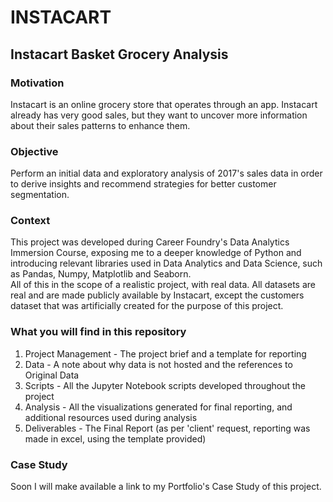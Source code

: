 # INSTACART
<h2>Instacart Basket Grocery Analysis</h2>

<h3>Motivation</h3>
Instacart is an online grocery store that operates through an app. Instacart already has very good sales, but they want to uncover more information about their sales patterns to enhance them.

<h3>Objective</h3>
Perform an initial data and exploratory analysis of 2017's sales data in order to derive insights and recommend strategies for better customer segmentation.

<h3>Context</h3>
This project was developed during Career Foundry's Data Analytics Immersion Course, exposing me to a deeper knowledge of Python and introducing relevant libraries used in Data Analytics and Data Science, such as Pandas, Numpy, Matplotlib and Seaborn.</br>
All of this in the scope of a realistic project, with real data. All datasets are real and are made publicly available by Instacart, except the customers dataset that was artificially created for the purpose of this project.

<h3>What you will find in this repository</h3>
<ol>
  <li>Project Management - The project brief and a template for reporting</li> 
  <li>Data - A note about why data is not hosted and the references to Original Data</li>
  <li>Scripts - All the Jupyter Notebook scripts developed throughout the project</li>
  <li>Analysis - All the visualizations generated for final reporting, and additional resources used during analysis</li>
  <li>Deliverables - The Final Report (as per 'client' request, reporting was made in excel, using the template provided)</li>
</ol>
<h3>Case Study</h3>
Soon I will make available a link to my Portfolio's Case Study of this project.
